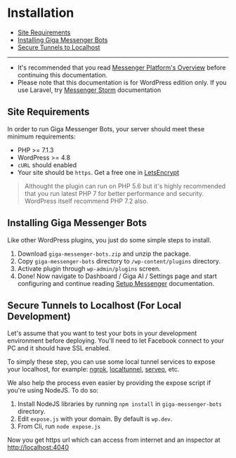 # Installation
- [Site Requirements](#site-requirements)
- [Installing Giga Messenger Bots](#installing-giga-messenger-bots)
- [Secure Tunnels to Localhost](#secure-tunnels-to-localhost)

***
> 
- It's recommended that you read [Messenger Platform's Overview](https://messengerdevelopers.com/resources/platform-overview) before continuing this documentation.
- Please note that this documentation is for WordPress edition only. If you use Laravel, try [Messenger Storm](/docs/messenger-storm) documentation

<a name="site-requirements"></a>
## Site Requirements
In order to run Giga Messenger Bots, your server should meet these minimum requirements:

- PHP >= 7.1.3
- WordPress >= 4.8
- `cURL` should enabled
- Your site should be `https`. Get a free one in [LetsEncrypt](https://letsencrypt.org)

> Althought the plugin can run on PHP 5.6 but it's highly recommended that you run latest PHP 7 for better performance and security. WordPress itself recommend PHP 7.2 also.


<a name="installing-giga-messenger-bots"></a>
## Installing Giga Messenger Bots

Like other WordPress plugins, you just do some simple steps to install.

1. Download `giga-messenger-bots.zip` and unzip the package.
1. Copy `giga-messenger-bots` directory to `/wp-content/plugins` directory.
1. Activate plugin through `wp-admin/plugins` screen.
1. Done! Now navigate to Dashboard / Giga AI / Settings page and start configuring and continue reading [Setup Messenger](/docs/setup-messenger) documentation.


<a name="secure-tunnels-to-localhost"></a>
## Secure Tunnels to Localhost (For Local Development)

Let's assume that you want to test your bots in your development environment before deploying. You'll need to let Facebook connect to your PC and it should have SSL enabled.

To simply these step, you can use some local tunnel services to expose your localhost, for example: [ngrok](https://ngrok.com), [localtunnel](https://localtunnel.me), [serveo](https://serveo.net/), etc.

We also help the process even easier by providing the expose script if you're using NodeJS. To do so:

1. Install NodeJS libraries by running `npm install` in `giga-messenger-bots` directory.
1. Edit `expose.js` with your domain. By default is `wp.dev`.
1. From Cli, run `node expose.js`

Now you get https url which can access from internet and an inspector at [http://localhost:4040](http://localhost:4040)